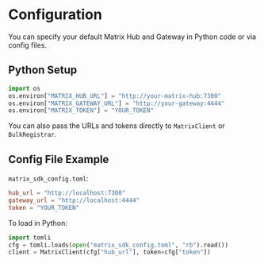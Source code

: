 # Configuration

You can specify your default Matrix Hub and Gateway in Python code or via config files.

## Python Setup

```python
import os
os.environ["MATRIX_HUB_URL"] = "http://your-matrix-hub:7300"
os.environ["MATRIX_GATEWAY_URL"] = "http://your-gateway:4444"
os.environ["MATRIX_TOKEN"] = "YOUR_TOKEN"
```

You can also pass the URLs and tokens directly to `MatrixClient` or `BulkRegistrar`.

## Config File Example

`matrix_sdk_config.toml`:

```toml
hub_url = "http://localhost:7300"
gateway_url = "http://localhost:4444"
token = "YOUR_TOKEN"
```

To load in Python:

```python
import tomli
cfg = tomli.loads(open("matrix_sdk_config.toml", "rb").read())
client = MatrixClient(cfg["hub_url"], token=cfg["token"])
```
